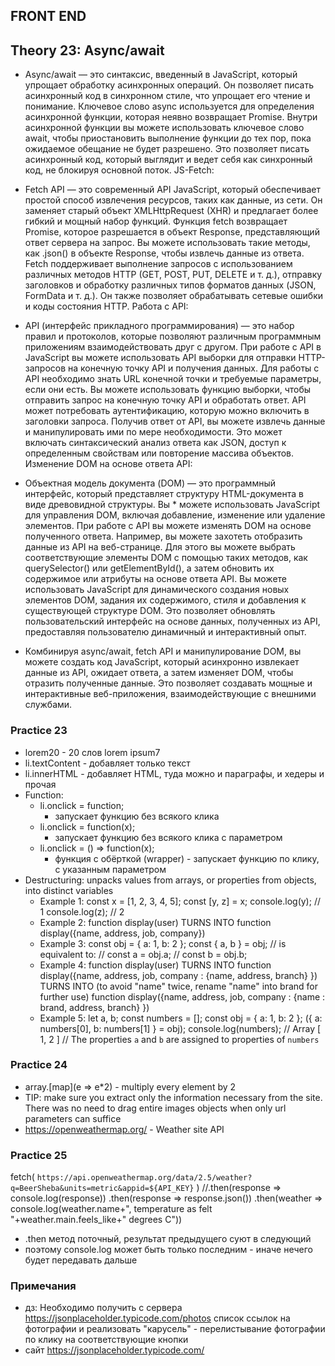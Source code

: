 ## FRONT END





## Theory 23: Async/await 

* Async/await — это синтаксис, введенный в JavaScript, который упрощает обработку асинхронных операций. Он позволяет писать асинхронный код в синхронном стиле, что упрощает его чтение и понимание. Ключевое слово async используется для определения асинхронной функции, которая неявно возвращает Promise. Внутри асинхронной функции вы можете использовать ключевое слово await, чтобы приостановить выполнение функции до тех пор, пока ожидаемое обещание не будет разрешено. Это позволяет писать асинхронный код, который выглядит и ведет себя как синхронный код, не блокируя основной поток. JS-Fetch:

* Fetch API — это современный API JavaScript, который обеспечивает простой способ извлечения ресурсов, таких как данные, из сети. Он заменяет старый объект XMLHttpRequest (XHR) и предлагает более гибкий и мощный набор функций. Функция fetch возвращает Promise, которое разрешается в объект Response, представляющий ответ сервера на запрос. Вы можете использовать такие методы, как .json() в объекте Response, чтобы извлечь данные из ответа. Fetch поддерживает выполнение запросов с использованием различных методов HTTP (GET, POST, PUT, DELETE и т. д.), отправку заголовков и обработку различных типов форматов данных (JSON, FormData и т. д.). Он также позволяет обрабатывать сетевые ошибки и коды состояния HTTP. Работа с API:

* API (интерфейс прикладного программирования) — это набор правил и протоколов, которые позволяют различным программным приложениям взаимодействовать друг с другом. При работе с API в JavaScript вы можете использовать API выборки для отправки HTTP-запросов на конечную точку API и получения данных. Для работы с API необходимо знать URL конечной точки и требуемые параметры, если они есть. Вы можете использовать функцию выборки, чтобы отправить запрос на конечную точку API и обработать ответ. API может потребовать аутентификацию, которую можно включить в заголовки запроса. Получив ответ от API, вы можете извлечь данные и манипулировать ими по мере необходимости. Это может включать синтаксический анализ ответа как JSON, доступ к определенным свойствам или повторение массива объектов. Изменение DOM на основе ответа API:

* Объектная модель документа (DOM) — это программный интерфейс, который представляет структуру HTML-документа в виде древовидной структуры. Вы * можете использовать JavaScript для управления DOM, включая добавление, изменение или удаление элементов. При работе с API вы можете изменять DOM на основе полученного ответа. Например, вы можете захотеть отобразить данные из API на веб-странице. Для этого вы можете выбрать соответствующие элементы DOM с помощью таких методов, как querySelector() или getElementById(), а затем обновить их содержимое или атрибуты на основе ответа API. Вы можете использовать JavaScript для динамического создания новых элементов DOM, задания их содержимого, стиля и добавления к существующей структуре DOM. Это позволяет обновлять пользовательский интерфейс на основе данных, полученных из API, предоставляя пользователю динамичный и интерактивный опыт.

* Комбинируя async/await, fetch API и манипулирование DOM, вы можете создать код JavaScript, который асинхронно извлекает данные из API, ожидает ответа, а затем изменяет DOM, чтобы отразить полученные данные. Это позволяет создавать мощные и интерактивные веб-приложения, взаимодействующие с внешними службами.

### Practice 23
* lorem20 - 20 слов lorem ipsum7
* li.textContent - добавляет только текст
* li.innerHTML - добавляет HTML, туда можно и параграфы, и хедеры и прочая
* Function:
    - li.onclick = function;    
        - запускает функцию без всякого клика
    - li.onclick = function(x);
        - запускает функцию без всякого клика с параметром
    - li.onclick = () => function(x);
        - функция с обёрткой (wrapper) - запускает функцию по клику, с указанным параметром
* Destructuring: unpacks values from arrays, or properties from objects, into distinct variables
    - Example 1:
        const x = [1, 2, 3, 4, 5];
        const [y, z] = x;
        console.log(y); // 1
        console.log(z); // 2
    - Example 2:
        function display(user) 
        TURNS INTO
        function display({name, address, job, company})
    - Example 3:
        const obj = { a: 1, b: 2 };
        const { a, b } = obj;
        // is equivalent to:
        // const a = obj.a;
        // const b = obj.b;
    - Example 4:
        function display(user) 
        TURNS INTO
        function display({name, address, job, company : {name, address, branch} })
        TURNS INTO (to avoid "name" twice, rename "name" into brand for further use)
        function display({name, address, job, company : {name : brand, address, branch} })
    - Example 5:
        let a, b;
        const numbers = [];
        const obj = { a: 1, b: 2 };
        ({ a: numbers[0], b: numbers[1] } = obj);
        console.log(numbers);
        // Array [ 1, 2 ]
        // The properties `a` and `b` are assigned to properties of `numbers`
        
### Practice 24
* array.[map](e => e*2) - multiply every element by 2
* TIP: make sure you extract only the information necessary from the site. There was no need to drag entire images objects when only url parameters can suffice
* https://openweathermap.org/ - Weather site API

### Practice 25
fetch( `https://api.openweathermap.org/data/2.5/weather?q=BeerSheba&units=metric&appid=${API_KEY}` )
    //.then(response => console.log(response))
    .then(response => response.json())
    .then(weather => console.log(weather.name+", temperature as felt "+weather.main.feels_like+" degrees C"))
- .then метод поточный, результат предыдущего суют в следующий
- поэтому console.log может быть только последним - иначе нечего будет передавать дальше


### Примечания
* дз: Необходимо получить с сервера https://jsonplaceholder.typicode.com/photos список ссылок на фотографии и реализовать "карусель" - перелистывание фотографии по клику на соответствующие кнопки
* сайт https://jsonplaceholder.typicode.com/

